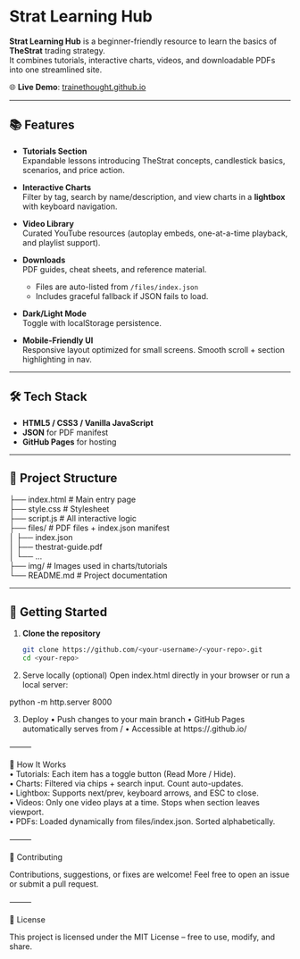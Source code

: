 # Strat Learning Hub

**Strat Learning Hub** is a beginner-friendly resource to learn the basics of **TheStrat** trading strategy.  
It combines tutorials, interactive charts, videos, and downloadable PDFs into one streamlined site.

🌐 **Live Demo**: [trainethought.github.io](https://trainethought.github.io/strat-learning-hub/)

---

## 📚 Features

- **Tutorials Section**  
  Expandable lessons introducing TheStrat concepts, candlestick basics, scenarios, and price action.

- **Interactive Charts**  
  Filter by tag, search by name/description, and view charts in a **lightbox** with keyboard navigation.

- **Video Library**  
  Curated YouTube resources (autoplay embeds, one-at-a-time playback, and playlist support).

- **Downloads**  
  PDF guides, cheat sheets, and reference material.  
  - Files are auto-listed from `/files/index.json`  
  - Includes graceful fallback if JSON fails to load.

- **Dark/Light Mode**  
  Toggle with localStorage persistence.

- **Mobile-Friendly UI**  
  Responsive layout optimized for small screens. Smooth scroll + section highlighting in nav.

---

## 🛠️ Tech Stack

- **HTML5 / CSS3 / Vanilla JavaScript**
- **JSON** for PDF manifest
- **GitHub Pages** for hosting

---

## 📂 Project Structure

├── index.html          # Main entry page <br>
├── style.css           # Stylesheet <br>
├── script.js           # All interactive logic <br>
├── files/              # PDF files + index.json manifest <br>
│   ├── index.json <br>
│   ├── thestrat-guide.pdf <br>
│   └── … <br>
├── img/                # Images used in charts/tutorials <br>
└── README.md           # Project documentation

---

## 🚀 Getting Started

1. **Clone the repository**
   ```bash
   git clone https://github.com/<your-username>/<your-repo>.git
   cd <your-repo>

2.	Serve locally (optional)
Open index.html directly in your browser or run a local server:

python -m http.server 8000


3.	Deploy
• Push changes to your main branch
• GitHub Pages automatically serves from /
• Accessible at https://<your-username>.github.io/<your-repo>

⸻

📖 How It Works <br>
• Tutorials: Each item has a toggle button (Read More / Hide).<br>
• Charts: Filtered via chips + search input. Count auto-updates.<br>
• Lightbox: Supports next/prev, keyboard arrows, and ESC to close.<br>
• Videos: Only one video plays at a time. Stops when section leaves viewport.<br>
• PDFs: Loaded dynamically from files/index.json. Sorted alphabetically.

⸻

🤝 Contributing

Contributions, suggestions, or fixes are welcome!
Feel free to open an issue or submit a pull request.

⸻

📜 License

This project is licensed under the MIT License – free to use, modify, and share.
